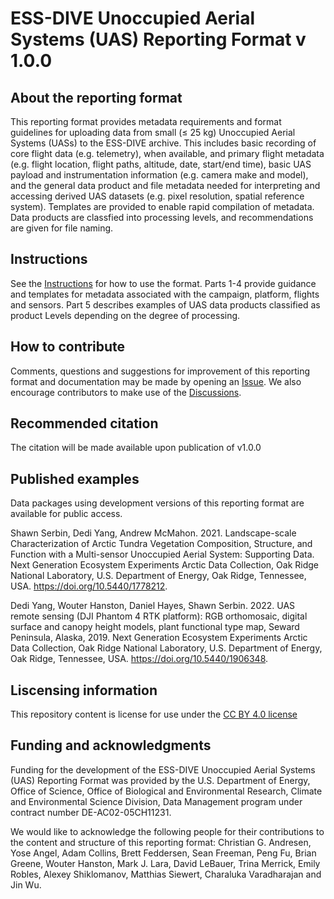# ESS-DIVE Unoccupied Aerial Systems (UAS) Reporting Format v 1.0.0

## About the reporting format
This reporting format provides metadata requirements and format guidelines for uploading data from small (≤ 25 kg) Unoccupied Aerial Systems (UASs) to the ESS-DIVE archive. This includes basic recording of core flight data (e.g. telemetry), when available, and primary flight metadata (e.g. flight location, flight paths, altitude, date, start/end time), basic UAS payload and instrumentation information (e.g. camera make and model), and the general data product and file metadata needed for interpreting and accessing derived UAS datasets (e.g. pixel resolution, spatial reference system). Templates are provided to enable rapid compilation of metadata. Data products are classfied into processing levels, and recommendations are given for file naming. 

## Instructions
See the [Instructions](https://github.com/ess-dive-community/essdive-uas/blob/main/instructions.md) for how to use the format. 
Parts 1-4 provide guidance and templates for metadata associated with the campaign, platform, flights and sensors. Part 5 describes examples of UAS data products classified as product Levels depending on the degree of processing. 

## How to contribute
Comments, questions and suggestions for improvement of this reporting format and documentation may be made by opening an [Issue](https://github.com/ess-dive-community/essdive-uas/issues). We also encourage contributors to make use of the [Discussions](https://github.com/ess-dive-community/essdive-uas/discussions).   

## Recommended citation
The citation will be made available upon publication of v1.0.0

## Published examples
Data packages using development versions of this reporting format are available for public access. 

Shawn Serbin, Dedi Yang, Andrew McMahon. 2021. Landscape-scale Characterization of Arctic Tundra Vegetation Composition, Structure, and Function with a Multi-sensor Unoccupied Aerial System: Supporting Data. Next Generation Ecosystem Experiments Arctic Data Collection, Oak Ridge National Laboratory, U.S. Department of Energy, Oak Ridge, Tennessee, USA. https://doi.org/10.5440/1778212.

Dedi Yang, Wouter Hanston, Daniel Hayes, Shawn Serbin. 2022. UAS remote sensing (DJI Phantom 4 RTK platform): RGB orthomosaic, digital surface and canopy height models, plant functional type map, Seward Peninsula, Alaska, 2019. Next Generation Ecosystem Experiments Arctic Data Collection, Oak Ridge National Laboratory, U.S. Department of Energy, Oak Ridge, Tennessee, USA. https://doi.org/10.5440/1906348.

## Liscensing information
This repository content is license for use under the [CC BY 4.0 license](https://creativecommons.org/licenses/by/4.0/)

## Funding and acknowledgments
Funding for the development of the ESS-DIVE Unoccupied Aerial Systems (UAS) Reporting Format was provided by the U.S. Department of Energy, Office of Science, Office of Biological and Environmental Research, Climate and Environmental Science Division, Data Management program under contract number DE-AC02-05CH11231.

We would like to acknowledge the following people for their contributions to the content and structure of this reporting format: Christian G. Andresen, Yose Angel, Adam Collins, Brett Feddersen, Sean Freeman, Peng Fu, Brian Greene, Wouter Hanston, Mark J. Lara, David LeBauer, Trina Merrick, Emily Robles, Alexey Shiklomanov, Matthias Siewert, Charaluka Varadharajan and Jin Wu.

